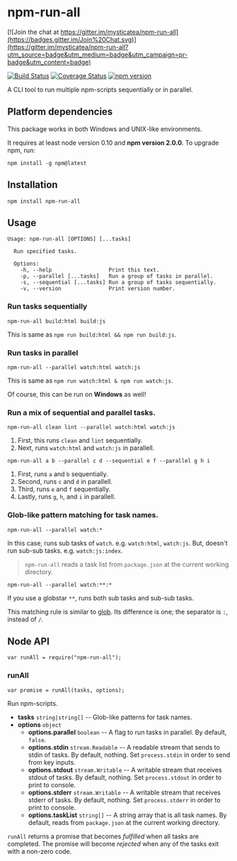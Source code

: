 # npm-run-all

[![Join the chat at https://gitter.im/mysticatea/npm-run-all](https://badges.gitter.im/Join%20Chat.svg)](https://gitter.im/mysticatea/npm-run-all?utm_source=badge&utm_medium=badge&utm_campaign=pr-badge&utm_content=badge)

[![Build Status](https://travis-ci.org/mysticatea/npm-run-all.svg?branch=master)](https://travis-ci.org/mysticatea/npm-run-all)
[![Coverage Status](https://coveralls.io/repos/mysticatea/npm-run-all/badge.svg?branch=master)](https://coveralls.io/r/mysticatea/npm-run-all?branch=master)
[![npm version](https://badge.fury.io/js/npm-run-all.svg)](http://badge.fury.io/js/npm-run-all)

A CLI tool to run multiple npm-scripts sequentially or in parallel.

## Platform dependencies

This package works in both Windows and UNIX-like environments.

It requires at least node version 0.10 and **npm version 2.0.0**. To upgrade npm, run:

```
npm install -g npm@latest
```

## Installation

```
npm install npm-run-all
```


## Usage

```
Usage: npm-run-all [OPTIONS] [...tasks]

  Run specified tasks.

  Options:
    -h, --help                  Print this text.
    -p, --parallel [...tasks]   Run a group of tasks in parallel.
    -s, --sequential [...tasks] Run a group of tasks sequentially.
    -v, --version               Print version number.
```

### Run tasks sequentially

```
npm-run-all build:html build:js
```

This is same as `npm run build:html && npm run build:js`.

### Run tasks in parallel

```
npm-run-all --parallel watch:html watch:js
```

This is same as `npm run watch:html & npm run watch:js`.

Of course, this can be run on **Windows** as well!

### Run a mix of sequential and parallel tasks.

```
npm-run-all clean lint --parallel watch:html watch:js
```

1. First, this runs `clean` and `lint` sequentially.
2. Next, runs `watch:html` and `watch:js` in parallell.

```
npm-run-all a b --parallel c d --sequential e f --parallel g h i
```

1. First, runs `a` and `b` sequentially.
2. Second, runs `c` and `d` in parallell.
3. Third, runs `e` and `f` sequentially.
4. Lastly, runs `g`, `h`, and `i` in parallell.

### Glob-like pattern matching for task names.

```
npm-run-all --parallel watch:*
```

In this case, runs sub tasks of `watch`. e.g. `watch:html`, `watch:js`.
But, doesn't run sub-sub tasks. e.g. `watch:js:index`.

> `npm-run-all` reads a task list from `package.json` at the current working
> directory.

```
npm-run-all --parallel watch:**:*
```

If you use a globstar `**`, runs both sub tasks and sub-sub tasks.

This matching rule is similar to [glob](https://www.npmjs.com/package/glob#glob-primer).
Its difference is one; the separator is `:`, instead of `/`.

## Node API

```
var runAll = require("npm-run-all");
```

### runAll

```
var promise = runAll(tasks, options);
```

Run npm-scripts.

* **tasks** `string|string[]` -- Glob-like patterns for task names.
* **options** `object`
  * **options.parallel** `boolean` -- A flag to run tasks in parallel. By default,
    `false`.
  * **options.stdin** `stream.Readable` -- A readable stream that sends to stdin
    of tasks. By default, nothing. Set `process.stdin` in order to send from
    key inputs.
  * **options.stdout** `stream.Writable` -- A writable stream that receives stdout
    of tasks. By default, nothing. Set `process.stdout` in order to print to
    console.
  * **options.stderr** `stream.Writable` -- A writable stream that receives stderr
    of tasks. By default, nothing. Set `process.stderr` in order to print to
    console.
  * **options.taskList** `string[]` -- A string array that is all task names.
    By default, reads from `package.json` at the current working directory.

`runAll` returns a promise that becomes *fulfilled* when all tasks are completed.
The promise will become *rejected* when any of the tasks exit with a non-zero code.
